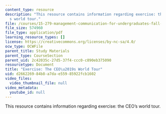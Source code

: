 ```yaml
---
content_type: resource
description: "This resource contains information regarding exercise: the CEO\u2019\
  s world tour."
file: /courses/15-279-management-communication-for-undergraduates-fall-2012/d266226984b8a7dae55985922fcb1602_MIT15_279F12_ceoWorldTr.pdf
file_size: 574960
file_type: application/pdf
learning_resource_types: []
license: https://creativecommons.org/licenses/by-nc-sa/4.0/
ocw_type: OCWFile
parent_title: Study Materials
parent_type: CourseSection
parent_uid: 2c42035c-27d5-37f4-ccc0-c890eb375090
resourcetype: Document
title: "Exercise: The CEO\u2019s World Tour"
uid: d2662269-84b8-a7da-e559-85922fcb1602
video_files:
  video_thumbnail_file: null
video_metadata:
  youtube_id: null
---
```

This resource contains information regarding exercise: the CEO’s world tour.